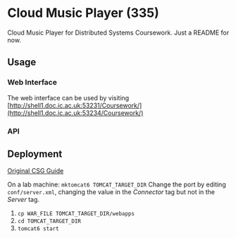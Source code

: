 # Cloud Music Player (335)

Cloud Music Player for Distributed Systems Coursework. Just a README for now.

## Usage

### Web Interface

The web interface can be used by visiting [http://shell1.doc.ic.ac.uk:53231/Coursework/](http://shell1.doc.ic.ac.uk:53234/Coursework/)

### API

## Deployment

[Original CSG Guide](http://www.doc.ic.ac.uk/csg-old/java/servlets/personaltomcat/)

On a lab machine: `mktomcat6 TOMCAT_TARGET_DIR`
Change the port by editing `conf/server.xml`, changing the value in the *Connector* tag but not in the *Server* tag.

1. `cp WAR_FILE TOMCAT_TARGET_DIR/webapps`
2. `cd TOMCAT_TARGET_DIR`
3. `tomcat6 start`